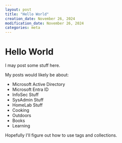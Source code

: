 ```yaml
---
layout: post
title: "Hello World"
creation_date: November 26, 2024
modification_date: November 26, 2024
categories: meta
---
```


# Hello World

I may post some stuff here.

My posts would likely be about:
- Microsoft Active Directory
- Microsoft Entra ID
- InfoSec Stuff
- SysAdmin Stuff
- HomeLab Stuff
- Cooking
- Outdoors
- Books
- Learning

Hopefully I'll figure out how to use tags and collections.